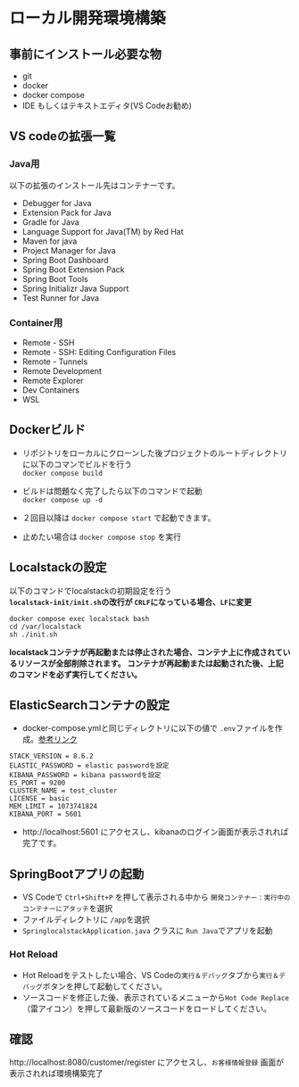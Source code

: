 # ローカル開発環境構築

## 事前にインストール必要な物

- git
- docker
- docker compose
- IDE もしくはテキストエディタ(VS Codeお勧め)

## VS codeの拡張一覧
### Java用
以下の拡張のインストール先はコンテナーです。
- Debugger for Java
- Extension Pack for Java
- Gradle for Java
- Language Support for Java(TM) by Red Hat
- Maven for java
- Project Manager for Java
- Spring Boot Dashboard
- Spring Boot Extension Pack
- Spring Boot Tools
- Spring Initializr Java Support
- Test Runner for Java

### Container用
- Remote - SSH
- Remote - SSH: Editing Configuration Files
- Remote - Tunnels
- Remote Development
- Remote Explorer
- Dev Containers
- WSL

## Dockerビルド
- リポジトリをローカルにクローンした後プロジェクトのルートディレクトリに以下のコマンでビルドを行う  
`docker compose build`  

- ビルドは問題なく完了したら以下のコマンドで起動  
`docker compose up -d`

- ２回目以降は `docker compose start` で起動できます。

- 止めたい場合は `docker compose stop` を実行

## Localstackの設定
以下のコマンドでlocalstackの初期設定を行う  
**`localstack-init/init.sh`の改行が `CRLF`になっている場合、`LF`に変更**

```
docker compose exec localstack bash
cd /var/localstack
sh ./init.sh
```
**localstackコンテナが再起動または停止された場合、コンテナ上に作成されているリソースが全部削除されます。
コンテナが再起動または起動された後、上記のコマンドを必ず実行してください。**

## ElasticSearchコンテナの設定
- docker-compose.ymlと同じディレクトリに以下の値で `.env`ファイルを作成。[参考リンク](https://qiita.com/takeo-furukubo/items/c2f194679afadc06a4e9)
```
STACK_VERSION = 8.6.2
ELASTIC_PASSWORD = elastic passwordを設定
KIBANA_PASSWORD = kibana passwordを設定
ES_PORT = 9200
CLUSTER_NAME = test_cluster
LICENSE = basic
MEM_LIMIT = 1073741824
KIBANA_PORT = 5601
```
- http://localhost:5601 にアクセスし、kibanaのログイン画面が表示されれば完了です。

## SpringBootアプリの起動
- VS Codeで `Ctrl+Shift+P` を押して表示される中から `開発コンテナー：実行中のコンテナーにアタッチ`を選択
- ファイルディレクトリに `/app`を選択
- `SpringlocalstackApplication.java` クラスに `Run Java`でアプリを起動

### Hot Reload
- Hot Reloadをテストしたい場合、VS Codeの`実行＆デバッグ`タブから`実行＆デバッグ`ボタンを押して起動してください。
- ソースコードを修正した後、表示されているメニューから`Hot Code Replace`（雷アイコン）を押して最新版のソースコードをロードしてください。


## 確認
http://localhost:8080/customer/register にアクセスし、`お客様情報登録` 画面が表示されれば環境構築完了
